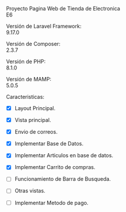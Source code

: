 Proyecto Pagina Web de Tienda de Electronica<br>
E6

Versión de Laravel Framework:<br>
9.17.0

Versión de Composer:<br>
2.3.7

Versión de PHP:<br>
8.1.0

Versión de MAMP:<br>
5.0.5

Caracteristicas:
- [x] Layout Principal.
- [x] Vista principal.
- [x] Envio de correos.
- [x] Implementar Base de Datos.
- [x] Implementar Articulos en base de datos.
- [x] Implementar Carrito de compras.
- [ ] Funcionamiento de Barra de Busqueda.
- [ ] Otras vistas.
- [ ] Implementar Metodo de pago.

